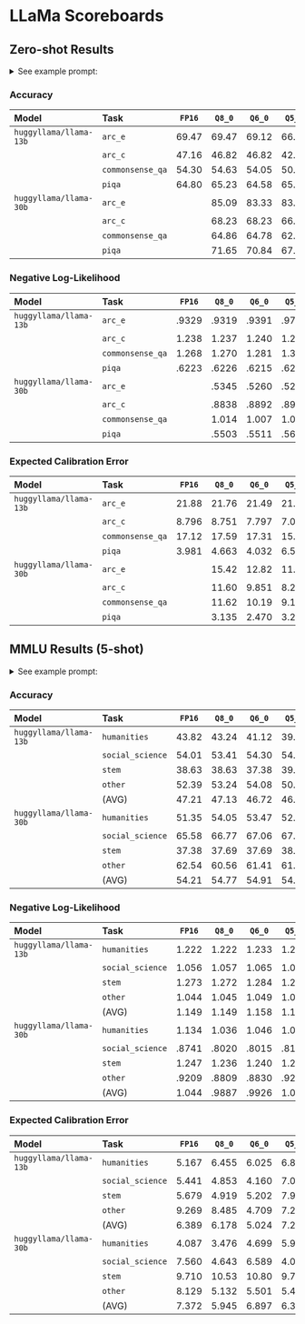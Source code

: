 # LLaMa Scoreboards

## Zero-shot Results

<details>
  <summary>See example prompt:</summary>

```python
>>> from transformerx.tasks import ARCEasy
>>> task = ARCEasy()
>>> 
>>> task.create_qa_prompt_choices_fewshot([], task.valid_docs()[0])
'The following are multiple choice questions (with answers) about common sense reasoning.\n\nWhich technology was developed most recently?\nA. cellular telephone\nB. television\nC. refrigerator\nD. airplane\nAnswer:'
>>> 
>>> print(task.create_qa_prompt_choices_fewshot([], task.valid_docs()[0]))
The following are multiple choice questions (with answers) about common sense reasoning.

Which technology was developed most recently?
A. cellular telephone
B. television
C. refrigerator
D. airplane
Answer:
>>> 
```
</details>

### Accuracy

| Model                  | Task             | `FP16` | `Q8_0` | `Q6_0` | `Q5_0` | `Q4_0` |
| :-                     | :-               | :-:    | :-:    | :-:    | :-:    | :-:    |
| `huggyllama/llama-13b` | `arc_e`          | 69.47  | 69.47  | 69.12  | 66.49  | 55.26  |
|                        | `arc_c`          | 47.16  | 46.82  | 46.82  | 42.81  | 32.78  |
|                        | `commonsense_qa` | 54.30  | 54.63  | 54.05  | 50.78  | 37.18  |
|                        | `piqa`           | 64.80  | 65.23  | 64.58  | 65.02  | 61.43  |
| `huggyllama/llama-30b` | `arc_e`          |        | 85.09  | 83.33  | 83.68  | 81.40  |
|                        | `arc_c`          |        | 68.23  | 68.23  | 66.89  | 60.54  |
|                        | `commonsense_qa` |        | 64.86  | 64.78  | 62.82  | 62.00  |
|                        | `piqa`           |        | 71.65  | 70.84  | 67.95  | 68.28  |

### Negative Log-Likelihood

| Model                  | Task             | `FP16` | `Q8_0` | `Q6_0` | `Q5_0` | `Q4_0` |
| :-                     | :-               | :-:    | :-:    | :-:    | :-:    | :-:    |
| `huggyllama/llama-13b` | `arc_e`          | .9329  | .9319  | .9391  | .9798  | 1.127  |
|                        | `arc_c`          | 1.238  | 1.237  | 1.240  | 1.249  | 1.385  |
|                        | `commonsense_qa` | 1.268  | 1.270  | 1.281  | 1.321  | 1.481  |
|                        | `piqa`           | .6223  | .6226  | .6215  | .6266  | .6434  |
| `huggyllama/llama-30b` | `arc_e`          |        | .5345  | .5260  | .5271  | .5939  |
|                        | `arc_c`          |        | .8838  | .8892  | .8996  | .9907  |
|                        | `commonsense_qa` |        | 1.014  | 1.007  | 1.043  | 1.091  |
|                        | `piqa`           |        | .5503  | .5511  | .5660  | .5667  |

### Expected Calibration Error

| Model                  | Task             | `FP16` | `Q8_0` | `Q6_0` | `Q5_0` | `Q4_0` |
| :-                     | :-               | :-:    | :-:    | :-:    | :-:    | :-:    |
| `huggyllama/llama-13b` | `arc_e`          | 21.88  | 21.76  | 21.49  | 21.00  | 16.83  |
|                        | `arc_c`          | 8.796  | 8.751  | 7.797  | 7.011  | 7.332  |
|                        | `commonsense_qa` | 17.12  | 17.59  | 17.31  | 15.66  | 7.607  |
|                        | `piqa`           | 3.981  | 4.663  | 4.032  | 6.574  | 2.515  |
| `huggyllama/llama-30b` | `arc_e`          |        | 15.42  | 12.82  | 11.81  | 13.02  |
|                        | `arc_c`          |        | 11.60  | 9.851  | 8.263  | 8.313  |
|                        | `commonsense_qa` |        | 11.62  | 10.19  | 9.189  | 11.65  |
|                        | `piqa`           |        | 3.135  | 2.470  | 3.291  | 2.733  |

## MMLU Results (5-shot)

<details>
  <summary>See example prompt:</summary>

```python
>>> from transformerx.tasks import HendrycksTest
>>> task = HendrycksTest(subject='formal_logic')
>>>
>>> task.create_qa_prompt_choices_fewshot(task.kshot_docs()[:5], task.valid_docs()[0])
"The following are multiple choice questions (with answers) about formal logic.\n\nSelect the best translation into predicate logic: No people drive on Mars.\nA. ~Pd\nB. (∀x)(Px ∨ ~Dx)\nC. (∀x)(Px ⊃ ~Dx)\nD. ~Dp\nAnswer: C\n\nSelect the best translation into predicate logic.George borrows Hector's lawnmower. (g: George; h: Hector; l: Hector's lawnmower; Bxyx: x borrows y from z)\nA. Blgh\nB. Bhlg\nC. Bglh\nD. Bghl\nAnswer: C\n\nSelect the best English interpretation of the given arguments in predicate logic.\nDm\n(∀x)(Wx ⊃ ~Dx)\n(∀x)Wx ∨ Ag\t/ (∃x)Ax\nA. Marina is a dancer. Some weaklings are not dancers. Either everything is aweakling or Georgia plays volleyball. So something plays volleyball.\nB. Marina is a dancer. No weakling is a dancer. Everything is either a weakling or plays volleyball. So something plays volleyball.\nC. Marina is a dancer. Some weaklings are not dancers. Everything is either a weakling or plays volleyball. So something plays volleyball.\nD. Marina is a dancer. No weakling is a dancer. Either everything is a weakling or Georgia plays volleyball. So something plays volleyball.\nAnswer: D\n\nConstruct a complete truth table for the following pairs of propositions. Then, using the truth tables, determine whether the statements are logically equivalent or contradictory. If neither, determine whether they are consistent or inconsistent. Justify your answers.\nE ⊃ (F · E) and ~E · F\nA. Logically equivalent\nB. Contradictory\nC. Neither logically equivalent nor contradictory, but consistent\nD. Inconsistent\nAnswer: C\n\nWhich of the given formulas of PL is the best symbolization of the following sentence?\nTurtles live long lives and are happy creatures, unless they are injured.\nA. (L • H) ≡ I\nB. (L • H) ∨ I\nC. L • (H ∨ I)\nD. L • (H ⊃ R)\nAnswer: B\n\nIdentify the antecedent of the following conditional proposition: If the Bees win their first game, then neither the Aardvarks nor the Chipmunks win their first games.\nA. The Aardvarks do not win their first game.\nB. The Bees win their first game.\nC. The Chipmunks do not win their first game.\nD. Neither the Aardvarks nor the Chipmunks win their first games.\nAnswer:"
>>>
>>> print(task.create_qa_prompt_choices_fewshot(task.kshot_docs()[:5], task.valid_docs()[0]))
The following are multiple choice questions (with answers) about formal logic.

Select the best translation into predicate logic: No people drive on Mars.
A. ~Pd
B. (∀x)(Px ∨ ~Dx)
C. (∀x)(Px ⊃ ~Dx)
D. ~Dp
Answer: C

Select the best translation into predicate logic.George borrows Hector's lawnmower. (g: George; h: Hector; l: Hector's lawnmower; Bxyx: x borrows y from z)
A. Blgh
B. Bhlg
C. Bglh
D. Bghl
Answer: C

Select the best English interpretation of the given arguments in predicate logic.
Dm
(∀x)(Wx ⊃ ~Dx)
(∀x)Wx ∨ Ag     / (∃x)Ax
A. Marina is a dancer. Some weaklings are not dancers. Either everything is a weakling or Georgia plays volleyball. So something plays volleyball.
B. Marina is a dancer. No weakling is a dancer. Everything is either a weakling or plays volleyball. So something plays volleyball.
C. Marina is a dancer. Some weaklings are not dancers. Everything is either a weakling or plays volleyball. So something plays volleyball.
D. Marina is a dancer. No weakling is a dancer. Either everything is a weakling or Georgia plays volleyball. So something plays volleyball.
Answer: D

Construct a complete truth table for the following pairs of propositions. Then, using the truth tables, determine whether the statements are logically equivalent or contradictory. If neither, determine whether they are consistent or inconsistent. Justify your answers.
E ⊃ (F · E) and ~E · F
A. Logically equivalent
B. Contradictory
C. Neither logically equivalent nor contradictory, but consistent
D. Inconsistent
Answer: C

Which of the given formulas of PL is the best symbolization of the following sentence?
Turtles live long lives and are happy creatures, unless they are injured.
A. (L • H) ≡ I
B. (L • H) ∨ I
C. L • (H ∨ I)
D. L • (H ⊃ R)
Answer: B

Identify the antecedent of the following conditional proposition: If the Bees win their first game, then neither the Aardvarks nor the Chipmunks win their first games.
A. The Aardvarks do not win their first game.
B. The Bees win their first game.
C. The Chipmunks do not win their first game.
D. Neither the Aardvarks nor the Chipmunks win their first games.
Answer:
>>>
```
</details>

### Accuracy

| Model                  | Task             | `FP16` | `Q8_0` | `Q6_0` | `Q5_0` | `Q4_0` |
| :-                     | :-               | :-:    | :-:    | :-:    | :-:    | :-:    |
| `huggyllama/llama-13b` | `humanities`     | 43.82  | 43.24  | 41.12  | 39.77  | 38.61  |
|                        | `social_science` | 54.01  | 53.41  | 54.30  | 54.01  | 47.18  |
|                        | `stem`           | 38.63  | 38.63  | 37.38  | 39.25  | 35.51  |
|                        | `other`          | 52.39  | 53.24  | 54.08  | 50.99  | 49.58  |
|                        | (AVG)            | 47.21  | 47.13  | 46.72  | 46.01  | 42.72  |
| `huggyllama/llama-30b` | `humanities`     | 51.35  | 54.05  | 53.47  | 52.32  | 52.12  |
|                        | `social_science` | 65.58  | 66.77  | 67.06  | 67.36  | 63.50  |
|                        | `stem`           | 37.38  | 37.69  | 37.69  | 38.63  | 38.01  |
|                        | `other`          | 62.54  | 60.56  | 61.41  | 61.13  | 56.90  |
|                        | (AVG)            | 54.21  | 54.77  | 54.91  | 54.86  | 52.63  |

### Negative Log-Likelihood

| Model                  | Task             | `FP16` | `Q8_0` | `Q6_0` | `Q5_0` | `Q4_0` |
| :-                     | :-               | :-:    | :-:    | :-:    | :-:    | :-:    |
| `huggyllama/llama-13b` | `humanities`     | 1.222  | 1.222  | 1.233  | 1.240  | 1.294  |
|                        | `social_science` | 1.056  | 1.057  | 1.065  | 1.083  | 1.166  |
|                        | `stem`           | 1.273  | 1.272  | 1.284  | 1.282  | 1.333  |
|                        | `other`          | 1.044  | 1.045  | 1.049  | 1.061  | 1.108  |
|                        | (AVG)            | 1.149  | 1.149  | 1.158  | 1.167  | 1.225  |
| `huggyllama/llama-30b` | `humanities`     | 1.134  | 1.036  | 1.046  | 1.055  | 1.090  |
|                        | `social_science` | .8741  | .8020  | .8015  | .8177  | .8843  |
|                        | `stem`           | 1.247  | 1.236  | 1.240  | 1.255  | 1.277  |
|                        | `other`          | .9209  | .8809  | .8830  | .9214  | .9481  |
|                        | (AVG)            | 1.044  | .9887  | .9926  | 1.012  | 1.050  |

### Expected Calibration Error

| Model                  | Task             | `FP16` | `Q8_0` | `Q6_0` | `Q5_0` | `Q4_0` |
| :-                     | :-               | :-:    | :-:    | :-:    | :-:    | :-:    |
| `huggyllama/llama-13b` | `humanities`     | 5.167  | 6.455  | 6.025  | 6.872  | 6.221  |
|                        | `social_science` | 5.441  | 4.853  | 4.160  | 7.089  | 5.164  |
|                        | `stem`           | 5.679  | 4.919  | 5.202  | 7.966  | 5.494  |
|                        | `other`          | 9.269  | 8.485  | 4.709  | 7.246  | 5.796  |
|                        | (AVG)            | 6.389  | 6.178  | 5.024  | 7.293  | 5.669  |
| `huggyllama/llama-30b` | `humanities`     | 4.087  | 3.476  | 4.699  | 5.996  | 3.953  |
|                        | `social_science` | 7.560  | 4.643  | 6.589  | 4.058  | 5.506  |
|                        | `stem`           | 9.710  | 10.53  | 10.80  | 9.745  | 8.483  |
|                        | `other`          | 8.129  | 5.132  | 5.501  | 5.483  | 5.866  |
|                        | (AVG)            | 7.372  | 5.945  | 6.897  | 6.321  | 5.952  |

